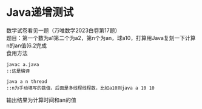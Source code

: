 # Java递增测试
数学试卷看见一题（万唯数学2023白卷第17题）    
题目：第一个数为a1第二个为a2，第n个为an，球a10，打算用Java复刻一下计算n的an值(6.2完成    
食用方法    
```
javac a.java
::这是编译
```
```
java a n thread
::n为手动填写的数值，后面是多线程线程数，比如a10则java a 10 10
```
输出结果为计算时间和an的值
